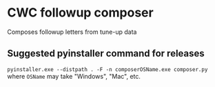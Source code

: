 # CWC followup composer #
Composes followup letters from tune-up data

## Suggested pyinstaller command for releases
`pyinstaller.exe --distpath . -F -n composerOSName.exe composer.py` where `OSName` may take "Windows", "Mac", etc.